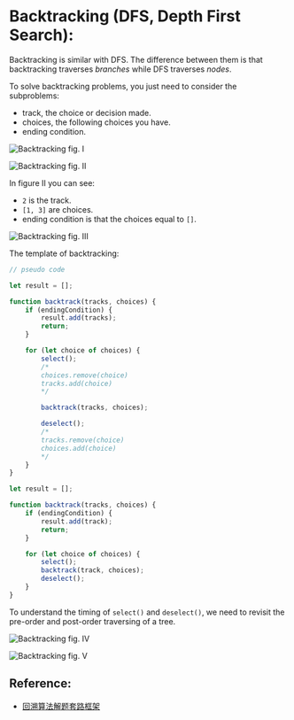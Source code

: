 # Backtracking (DFS, Depth First Search):

Backtracking is similar with DFS. The difference between them is that backtracking traverses _branches_ while DFS traverses _nodes_.

To solve backtracking problems, you just need to consider the subproblems:
* track, the choice or decision made.
* choices, the following choices you have.
* ending condition.

![Backtracking fig. I](https://labuladong.github.io/algo/images/backtracking/1.jpg)

![Backtracking fig. II](https://labuladong.github.io/algo/images/backtracking/2.jpg)

In figure II you can see:
* `2` is the track.
* `[1, 3]` are choices.
* ending condition is that the choices equal to `[]`.

![Backtracking fig. III](https://labuladong.github.io/algo/images/backtracking/3.jpg)

The template of backtracking:

``` js
// pseudo code

let result = [];

function backtrack(tracks, choices) {
    if (endingCondition) {
        result.add(tracks);
        return;
    }

    for (let choice of choices) {
        select();
        /*
        choices.remove(choice)
        tracks.add(choice)
        */

        backtrack(tracks, choices);

        deselect();
        /*
        tracks.remove(choice)
        choices.add(choice)
        */
    }
}

```

``` js
let result = [];

function backtrack(tracks, choices) {
    if (endingCondition) {
        result.add(track);
        return;
    }

    for (let choice of choices) {
        select();
        backtrack(track, choices);
        deselect();
    }
}
```

To understand the timing of `select()` and `deselect()`, we need to revisit the pre-order and post-order traversing of a tree.

![Backtracking fig. IV](https://labuladong.github.io/algo/images/backtracking/4.jpg)

![Backtracking fig. V](https://labuladong.github.io/algo/images/backtracking/5.jpg)

## Reference:

* [回溯算法解题套路框架](https://labuladong.github.io/algo/di-ling-zh-bfe1b/hui-su-sua-c26da/)
